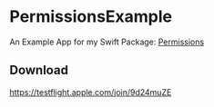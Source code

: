 # PermissionsExample
An Example App for my Swift Package: [Permissions](https://github.com/timi2506/Permissions)

## Download
https://testflight.apple.com/join/9d24muZE
